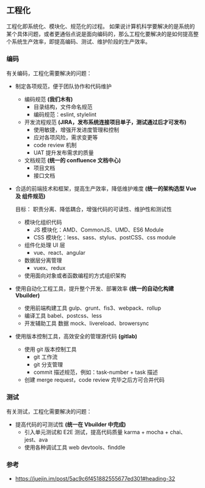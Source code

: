 ## 工程化

工程化即系统化、模块化、规范化的过程。 如果说计算机科学要解决的是系统的某个具体问题，或者更通俗点说是面向编码的，那么工程化要解决的是如何提高整个系统生产效率，即提高编码、测试、维护阶段的生产效率。

### 编码

有关编码，工程化需要解决的问题：

* 制定各项规范，便于团队协作和代码维护

  * 编码规范 **(我们木有)**
    * 目录结构，文件命名规范
    * 编码规范：eslint, stylelint
  * 开发流程规范 **(JIRA，发布系统连接项目单子，测试通过后才可发布)**
    * 使用敏捷，增强开发进度管理和控制
    * 应对各项风险，需求变更等
    * code review 机制
    * UAT 提升发布需求的质量
  * 文档规范 **(统一的 confluence 文档中心)**
    * 项目文档
    * 接口文档

* 合适的前端技术和框架，提高生产效率，降低维护难度 **(统一的架构选型 Vue 及 组件规范)**

  目标： 职责分离、降低耦合，增强代码的可读性、维护性和测试性

  * 模块化组织代码
    * JS 模块化：AMD、CommonJS、UMD、ES6 Module
    * CSS 模块化：less、sass、stylus、postCSS、css module
  * 组件化处理 UI 层
    * vue、react、angular
  * 数据层分离管理
    * vuex、redux
  * 使用面向对象或者函数编程的方式组织架构

* 使用自动化工程工具，提升整个开发、部署效率 **(统一的自动化构建 Vbuilder)**

  - 使用前端构建工具 gulp、grunt、fis3、webpack、rollup
  - 编译工具 babel、postcss、less
  - 开发辅助工具 数据 mock、livereload、browersync

* 使用版本控制工具，高效安全的管理源代码 **(gitlab)**

  - 使用 git 版本控制工具
    - git 工作流
    - git 分支管理
    - commit 描述规范，例如：task-number + task 描述
  - 创建 merge request，code review 完毕之后方可合并代码

### 测试

有关测试，工程化需要解决的问题：

* 提高代码的可测试性 **(统一在 Vbuilder 中完成)**
  * 引入单元测试和 E2E 测试，提高代码质量 karma + mocha + chai、jest、ava
  * 使用各种调试工具 web devtools、finddle

### 参考

* https://juejin.im/post/5ac9c6f451882555677ed301#heading-32







